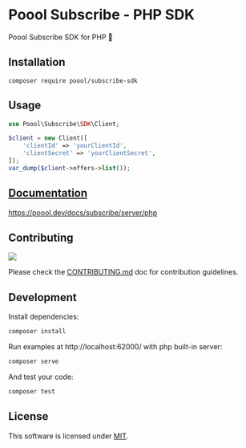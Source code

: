 # Poool Subscribe - PHP SDK

Poool Subscribe SDK for PHP 🚀


## Installation

```
composer require poool/subscribe-sdk
```


## Usage

```php
use Poool\Subscribe\SDK\Client;

$client = new Client([
    'clientId' => 'yourClientId',
    'clientSecret' => 'yourClientSecret',
]);
var_dump($client->offers->list());
```


## [Documentation](https://poool.dev/docs/subscribe/server/php)

https://poool.dev/docs/subscribe/server/php


## Contributing

[![](https://contrib.rocks/image?repo=p3ol/subscribe-php-sdk)](https://github.com/p3ol/subscribe-php-sdk/graphs/contributors)

Please check the [CONTRIBUTING.md](https://github.com/p3ol/subscribe-php-sdk/blob/main/CONTRIBUTING.md) doc for contribution guidelines.


## Development

Install dependencies:

```bash
composer install
```

Run examples at http://localhost:62000/ with php built-in server:

```bash
composer serve
```

And test your code:

```bash
composer test
```


## License

This software is licensed under [MIT](https://github.com/p3ol/subscribe-php-sdk/blob/main/LICENSE).
